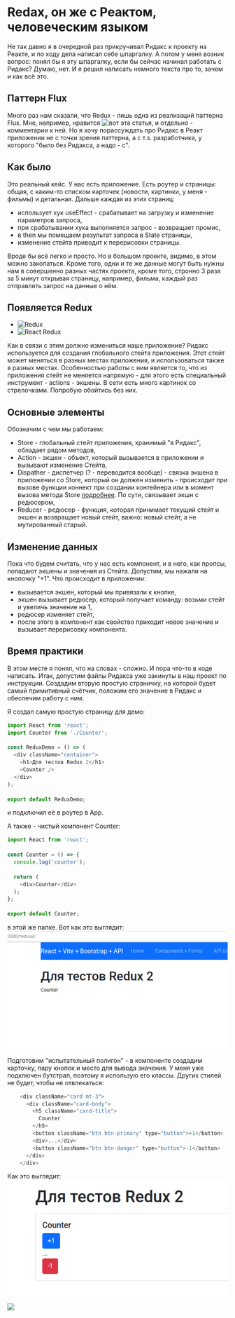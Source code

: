 # Redax, он же с Реактом, человеческим языком
Не так давно я в очередной раз прикручивал Ридакс к проекту на Реакте, и по ходу дела написал себе шпаргалку. А потом у меня возник вопрос: понял бы я эту шпаргалку, если бы сейчас начинал работать с Ридакс? Думаю, нет. И я решил написать немного текста про то, зачем и как всё это.

## Паттерн Flux
Много раз нам сказали, что Redux - лишь одна из реализаций паттерна Flux. Мне, например, нравится ![вот эта статья](https://habr.com/ru/company/hexlet/blog/268249/), и отдельно - комментарии к ней. Но я хочу порассуждать про Ридакс в Реакт приложении не с точки зрения паттерна, а с т.з. разработчика, у которого "было без Ридакса, а надо - с".

## Как было
Это реальный кейс. У нас есть приложение. Есть роутер и страницы: общая, с каким-то списком карточек (новости, картинки, у меня - фильмы) и детальная. Дальше каждая из этих страниц:
- использует хук useEffect - срабатывает на загрузку и изменение параметров запроса,
- при срабатывании хука выполняется запрос - возвращает промис,
- в then мы помещаем результат запроса в State страницы,
- изменение стейта приводит к перерисовки страницы.

Вроде бы всё легко и просто. Но в большом проекте, видимо, в этом можно закопаться. Кроме того, одни и те же данные могут быть нужны нам в совершенно разных частях проекта, кроме того, стронно 3 раза за 5 минут открывая страницу, например, фильма, каждый раз отправлять запрос на данные о нём.

## Появляется Redux
- ![Redux](https://redux.js.org/)
- ![React Redux](https://react-redux.js.org/)

Как в связи с этим должно измениться наше приложение?
Ридакс используется для создания глобального стейта приложения. Этот стейт может меняться в разных местах приложения, и использоваться также в разных местах. Особенностью работы с ним является то, что из приложения стейт не меняется напрямую - для этого есть специальный инструмент - actions - экшены. В сети есть много картинок со стрелочками. Попробую обойтись без них.

## Основные элементы
Обозначим с чем мы работаем:
- Store - глобальный стейт приложения, хранимый "в Ридакс", обладает рядом методов,
- Action - экшен - объект, который вызывается в приложении и вызывают изменение Стейта,
- Dispather - диспетчер (? - переводится вообще) - связка экшена в приложении со Store, который он должен изменить - происходит при вызове функции коннект при создании контейнера или в момент вызова метода Store [подробнее](https://redux.js.org/api/store#dispatchaction). По сути, связывает экшн с редюсером,
- Reducer - редюсер - функция, которая принимает текущий стейт и экшен и возвращает новый стейт, важно: новый стейт, а не мутированный старый.

## Изменение данных
Пока что будем считать, что у нас есть компонент, и в него, как пропсы, попадают экшены и значения из Стейта. Допустим, мы нажали на кнопочку "+1". Что происходит в приложении:
- вызывается экшен, который мы привязали к кнопке,
- экшен вызывает редюсер, который получает команду: возьми стейт и увеличь значение на 1,
- редюсер изменяет стейт,
- после этого в компонент как свойство приходит новое значение и вызывает перерисовку компонента.

## Время практики
В этом месте я понял, что на словах - сложно. И пора что-то в коде написать. Итак, допустим файлы Ридакса уже закинуты в наш проект по инструкции. Создадим вторую простую страничку, на которой будет самый примитивный счётчик, положим его значение в Ридакс и обеспечим работу с ним.

Я создал самую простую страницу для демо:

```javascript
import React from 'react';
import Counter from './Counter';

const ReduxDemo = () => (
  <div className="container">
    <h1>Для тестов Redux 2</h1>
    <Counter />
  </div>
);

export default ReduxDemo;
```

и подключил её в роутер в App.

А также - чистый компонент Counter:

```javascript
import React from 'react';

const Counter = () => {
  console.log('counter');

  return (
    <div>Counter</div>
  );
};

export default Counter;
```

в этой же папке.
Вот как это выглядит:
![](./img/redux2/2021-08-18_190929_start.png)

Подготовим "испытательный полигон" - в компоненте создадим карточку, пару кнопок и место для вывода значения. У меня уже подключен бутстрап, поэтому я использую его классы. Других стилей не будет, чтобы не отвлекаться:

```javascript
    <div className="card mt-3">
      <div className="card-body">
        <h5 className="card-title">
          Counter
        </h5>
        <button className="btn btn-primary" type="button">+1</button>
        <div>...</div>
        <button className="btn btn-danger" type="button">-1</button>
      </div>
    </div>
```

Как это выглядит:
![](./img/redux2/2021-08-18_191838_buttons.png)



![](./img/redux2/)
